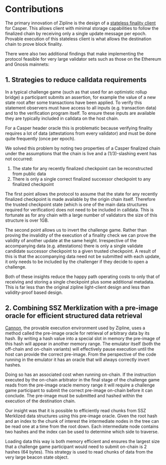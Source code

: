 # Contributions

The primary innovation of Zipline is the design of a [stateless finality client](finality_client.md) for Casper. This allows client with minimal storage capabilities to follow the finalized chain by receiving only a single update message per epoch. Provable execution of this stateless client is what allows the destination chain to prove block finality.

There were also two additional findings that make implementing the protocol feasible for very large validator sets such as those on the Ethereum and Gnosis mainnets:

## 1. Strategies to reduce calldata requirements

In a typical challenge game (such as that used for an optimistic rollup bridge) a participant submits an assertion, for example the value of a new state root after some transactions have been applied. To verify this statement observers must have access to all inputs (e.g. transaction data) and to the verification program itself. To ensure these inputs are available they are typically included in calldata on the host chain.

For a Casper header oracle this is problematic because verifying finality requires a lot of data (attestations from every validator) and must be done quite frequently (once per epoch).

We solved this problem by noting two properties of a Casper finalized chain under the assumptions that the chain is live and a (1/3)-slashing event has not occurred:

1. The state for any recently finalized checkpoint can be reconstructed from public data
2. There is only a single correct finalized successor checkpoint to any finalized checkpoint

The first point allows the protocol to assume that the state for any recently finalized checkpoint is made available by the origin chain itself. Therefore the trusted checkpoint state (which is one of the main data structures required for verification) does not need to be included in calldata. This is fortunate as for any chain with a large number of validators the size of this structure is over 1GB.

The second point allows us to invert the challenge game. Rather than proving the invalidity of the execution of a finality check we can prove the validity of another update at the same height. Irrespective of the accompanying data (e.g. attestations) there is only a single validate candidate successor checkpoint to a given trusted checkpoint. A result of this is that the accompanying data need not be submitted with each update, it only needs to be included by the challenger if they decide to open a challenge. 

Both of these insights reduce the happy path operating costs to only that of receiving and storing a single checkpoint plus some additional metadata. This is far less than the original zipline light-client design and less than validity-proof based design.

## 2. Combining SSZ Merklization with a pre-image oracle for efficient structured data retrieval

[Cannon](https://github.com/ethereum-optimism/cannon), the provable execution environment used by Zipline, uses a method called the pre-image oracle for retrieval of arbitrary data by its hash. By writing a hash value into a special slot in memory the pre-image of this hash will appear in another memory range. The emulator itself (both the off-chain and on-chain variants) will effectively pause execution until the host can provide the correct pre-image. From the perspective of the code running in the emulator it has an oracle that will always correctly invert hashes.

Doing so has an associated cost when running on-chain. If the instruction executed by the on-chain arbitrator in the final stage of the challenge game reads from the pre-image oracle memory range it will require a challenge game participant to submit the correct pre-image on-chain before it can conclude. The pre-image must be submitted and hashed within the execution of the destination chain.

Our insight was that it is possible to efficiently read chunks from SSZ Merklized data structures using this pre-image oracle. Given the root hash and an index to the chunk of interest the intermediate nodes in the tree can be read one at a time from the root down. Each intermediate node contains two hashes and the index can be used to determine which side to traverse. 

Loading data this way is both memory efficient and ensures the largest size that a challenge game participant would need to submit on-chain is 2 hashes (64 bytes). This strategy is used to read chunks of data from the very large beacon state object.

